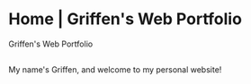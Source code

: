 # Home | Griffen's Web Portfolio
Griffen's Web Portfolio
##
My name's Griffen, and welcome to my personal website!